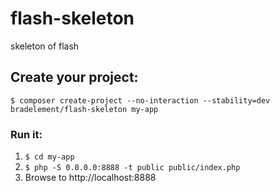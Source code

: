# flash-skeleton
skeleton of flash

## Create your project:

    $ composer create-project --no-interaction --stability=dev bradelement/flash-skeleton my-app

### Run it:

1. `$ cd my-app`
2. `$ php -S 0.0.0.0:8888 -t public public/index.php`
3. Browse to http://localhost:8888
